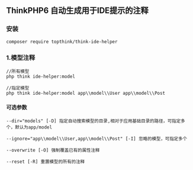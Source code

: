 ## ThinkPHP6 自动生成用于IDE提示的注释

### 安装

~~~
composer require topthink/think-ide-helper
~~~

### 1.模型注释

~~~
//所有模型
php think ide-helper:model

//指定模型
php think ide-helper:model app\\model\\User app\\model\\Post
~~~

#### 可选参数
~~~
--dir="models" [-D] 指定自动搜索模型的目录,相对于应用基础目录的路径，可指定多个，默认为app/model

--ignore="app\\model\\User,app\\model\\Post" [-I] 忽略的模型，可指定多个

--overwrite [-O] 强制覆盖已有的属性注释

--reset [-R] 重置模型的所有的注释
~~~
